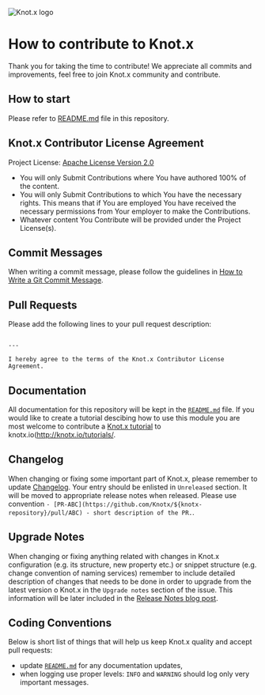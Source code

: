 ![Knot.x logo](http://knotx.io/img/logo-knotx.png)

# How to contribute to Knot.x
Thank you for taking the time to contribute!
We appreciate all commits and improvements, feel free to join Knot.x community and contribute.

## How to start
Please refer to [README.md](README.md) file in this repository.

## Knot.x Contributor License Agreement
Project License: [Apache License Version 2.0](https://www.apache.org/licenses/LICENSE-2.0)
- You will only Submit Contributions where You have authored 100% of the content.
- You will only Submit Contributions to which You have the necessary rights. This means that if You are employed You have received the necessary permissions from Your employer to make the Contributions.
- Whatever content You Contribute will be provided under the Project License(s).

## Commit Messages
When writing a commit message, please follow the guidelines in [How to Write a Git Commit Message](http://chris.beams.io/posts/git-commit/).

## Pull Requests
Please add the following lines to your pull request description:

```

---

I hereby agree to the terms of the Knot.x Contributor License Agreement.
```

## Documentation
All documentation for this repository will be kept in the [`README.md`](README.md) file. If you would like to create a tutorial descibing how to use this module you are most welcome to contribute a [Knot.x tutorial](https://github.com/Knotx/knotx-website#tutorials) to knotx.io(http://knotx.io/tutorials/.

## Changelog
When changing or fixing some important part of Knot.x, please remember to update [Changelog](CHANGELOG.md).
Your entry should be enlisted in `Unreleased` section. It will be moved to appropriate release notes when released.
Please use convention `- [PR-ABC](https://github.com/Knotx/${knotx-repository}/pull/ABC) - short description of the PR.`.

## Upgrade Notes
When changing or fixing anything related with changes in Knot.x configuration (e.g. its structure, new property etc.) or
snippet structure (e.g. change convention of naming services) remember to include detailed description of changes that needs to be done in order to upgrade from the latest version o Knot.x in the `Upgrade notes` section of the issue.
This information will be later included in the [Release Notes blog post](http://knotx.io/blog/).

## Coding Conventions
Below is short list of things that will help us keep Knot.x quality and accept pull requests:
- update [`README.md`](README.md) for any documentation updates,
- when logging use proper levels: `INFO` and `WARNING` should log only very important messages.
